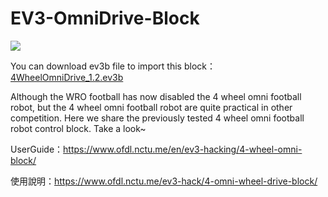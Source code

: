 # EV3-OmniDrive-Block
![](https://i1.wp.com/www.ofdl.nctu.me/wp-content/uploads/2019/06/EV3_OmniDrive_OFDL.jpg?w=592&ssl=1)

You can download ev3b file to import this block：[4WheelOmniDrive_1.2.ev3b](https://github.com/a10036gt/EV3-OmniDrive-Block/releases/download/1.2/4WheelOmniDrive_1.2.ev3b)

Although the WRO football has now disabled the 4 wheel omni football robot, but the 4 wheel omni football robot are quite practical in other competition. Here we share the previously tested 4 wheel omni football robot control block. Take a look~

UserGuide：https://www.ofdl.nctu.me/en/ev3-hacking/4-wheel-omni-block/

使用說明：https://www.ofdl.nctu.me/ev3-hack/4-omni-wheel-drive-block/
